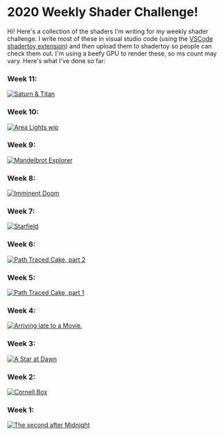 # 2020 Weekly Shader Challenge!

Hi! Here's a collection of the shaders I'm writing for my weekly shader challenge. I write most of these in visual studio code (using the [VSCode shadertoy extension](https://marketplace.visualstudio.com/items?itemName=stevensona.shader-toy)) and then upload them to shadertoy so people can check them out. I'm using a beefy GPU to render these, so ms count may vary. Here's what I've done so far:

### Week 11:
[![Saturn & Titan](https://user-images.githubusercontent.com/11263073/76715431-4443d080-6724-11ea-870c-b6d41e599005.png)](https://www.shadertoy.com/view/tslczN)

### Week 10:
[![Area Lights wip](https://user-images.githubusercontent.com/11263073/76171884-fe1cc900-6187-11ea-9434-3bc30d094354.png)](https://www.shadertoy.com/view/ttGSW3)

### Week 9:
[![Mandelbrot Explorer](https://user-images.githubusercontent.com/11263073/75629367-7c51fc00-5bd9-11ea-8da8-809e2b72aa1c.png)](https://www.shadertoy.com/view/3tGXRy)

### Week 8:
[![Imminent Doom](https://user-images.githubusercontent.com/11263073/75113789-996e5400-5648-11ea-8087-e187ee738e6f.png)](https://www.shadertoy.com/view/wtVSzm)

### Week 7:
[![Starfield](https://user-images.githubusercontent.com/11263073/74598346-e0b47d80-5067-11ea-9b6d-42d9aa0ee13d.png)](https://www.shadertoy.com/view/wtcXWX)

### Week 6:
[![Path Traced Cake, part 2](https://user-images.githubusercontent.com/11263073/74107191-7b432700-4b65-11ea-8ed8-700088c07fb0.png)](https://www.shadertoy.com/view/wldSzB)

### Week 5:
[![Path Traced Cake, part 1](https://user-images.githubusercontent.com/11263073/73610281-7c0c1400-45cd-11ea-8137-be8b6aa7d277.png)](https://www.shadertoy.com/view/3ldSR7)

### Week 4:
[![Arriving late to a Movie.](https://user-images.githubusercontent.com/11263073/73137897-cf71e580-4054-11ea-9a49-8e2adec5e716.png)](https://www.shadertoy.com/view/wly3Wc)

### Week 3:
[![A Star at Dawn](https://user-images.githubusercontent.com/11263073/72682913-527dc380-3aca-11ea-8d5e-1462e20d182e.png)](https://www.shadertoy.com/view/WlG3Rc)


### Week 2:
[![Cornell Box](https://user-images.githubusercontent.com/11263073/72219453-357f4880-353e-11ea-9183-8573624c3e80.png)](https://www.shadertoy.com/view/3tKGW1)


### Week 1:
[![The second after Midnight](https://user-images.githubusercontent.com/11263073/71779494-b2467b80-2fae-11ea-9234-6e0ee3f282d9.png)](https://www.shadertoy.com/view/wtK3Rz)


